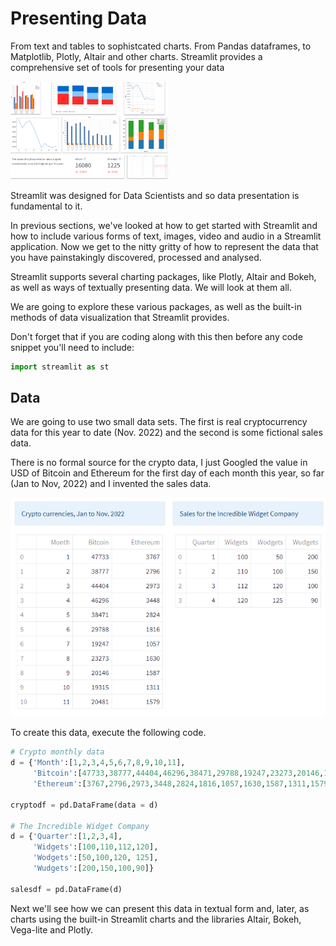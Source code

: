 # Presenting Data

From text and tables to sophistcated charts. From Pandas dataframes, to Matplotlib, Plotly, Altair and other charts. Streamlit provides a comprehensive set of tools for presenting your data

<img src="./images/group-of-charts.png" width="50%">

Streamlit was designed for Data Scientists and so data presentation is fundamental to it.

In previous sections, we've looked at how to get started with Streamlit and how to include various forms of text, images, video and audio in a Streamlit application. Now we get to the nitty gritty of how to represent the data that you have painstakingly discovered, processed and analysed.

Streamlit supports several charting packages, like Plotly, Altair and Bokeh, as well as ways of textually presenting data. We will look at them all.

We are going to explore these various packages, as well as the built-in methods of data visualization that Streamlit provides.

Don't forget that if you are coding along with this then before any code snippet you'll need to include:

```` Python
import streamlit as st
````

## Data

We are going to use two small data sets. The first is real cryptocurrency data for this year to date (Nov. 2022) and the second is some fictional sales data. 

There is no formal source for the crypto data, I just Googled the value in USD of Bitcoin and Ethereum for the first day of each month this year, so far (Jan to Nov, 2022) and I invented the sales data.

<!--![](https://github.com/alanjones2/streamlitfromscratch/raw/main/images/data-tables.png)-->
<img src="./images/data-tables.png">

To create this data, execute the following code.

```` Python
# Crypto monthly data
d = {'Month':[1,2,3,4,5,6,7,8,9,10,11],
     'Bitcoin':[47733,38777,44404,46296,38471,29788,19247,23273,20146,19315,20481],
     'Ethereum':[3767,2796,2973,3448,2824,1816,1057,1630,1587,1311,1579]}

cryptodf = pd.DataFrame(data = d)

# The Incredible Widget Company
d = {'Quarter':[1,2,3,4],
     'Widgets':[100,110,112,120],
     'Wodgets':[50,100,120, 125],
     'Wudgets':[200,150,100,90]}
     
salesdf = pd.DataFrame(d)
````
Next we'll see how we can present this data in textual form and, later, as charts using the built-in Streamlit charts and the libraries Altair, Bokeh, Vega-lite and Plotly.
